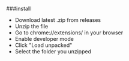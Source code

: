 ###install
- Download latest .zip from releases
- Unzip the file
- Go to chrome://extensions/ in your browser
- Enable developer mode
- Click "Load unpacked"
- Select the folder you unzipped
